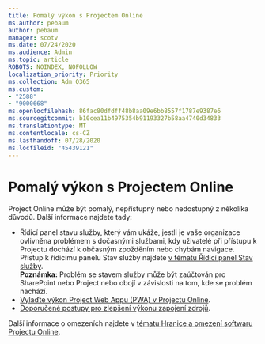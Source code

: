```yaml
---
title: Pomalý výkon s Projectem Online
ms.author: pebaum
author: pebaum
manager: scotv
ms.date: 07/24/2020
ms.audience: Admin
ms.topic: article
ROBOTS: NOINDEX, NOFOLLOW
localization_priority: Priority
ms.collection: Adm_O365
ms.custom:
- "2588"
- "9000668"
ms.openlocfilehash: 86fac80dfdff48b8aa09e6bb8557f1787e9387e6
ms.sourcegitcommit: b10cea11b4975354b91193327b58aa4740d34833
ms.translationtype: MT
ms.contentlocale: cs-CZ
ms.lasthandoff: 07/28/2020
ms.locfileid: "45439121"
---
```

# <a name="slow-performance-with-project-online"></a>Pomalý výkon s Projectem Online

Project Online může být pomalý, nepřístupný nebo nedostupný z několika důvodů. Další informace najdete tady:

- Řídicí panel stavu služby, který vám ukáže, jestli je vaše organizace ovlivněna problémem s dočasnými službami, kdy uživatelé při přístupu k Projectu dochází k občasným zpožděním nebo chybám navigace. Přístup k řídicímu panelu Stav služby najdete [v tématu Řídicí panel Stav služby](https://admin.microsoft.com/AdminPortal/Home#/servicehealth).</br>
    **Poznámka:**  Problém se stavem služby může být zaúčtován pro SharePoint nebo Project nebo obojí v závislosti na tom, kde se problém nachází.
- [Vylaďte výkon Project Web Appu (PWA) v Projectu Online](https://docs.microsoft.com/projectonline/tune-project-online-performance).
- [Doporučené postupy pro zlepšení výkonu zapojení zdrojů](https://docs.microsoft.com/projectonline/best-practices-to-improve-resource-engagements-performance).

Další informace o omezeních najdete v [tématu Hranice a omezení softwaru Projectu Online](https://docs.microsoft.com/projectonline/project-online-software-boundaries-and-limits).